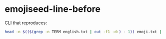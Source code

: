 # emojiseed-line-before

CLI that reproduces:

```sh
head -n $(($(grep -n TERM english.txt | cut -f1 -d:) - 1)) emoji.txt | tail -n 1

